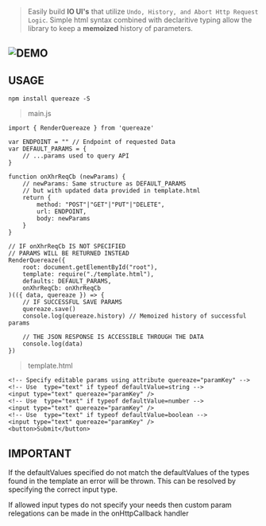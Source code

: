 
> Easily build **IO UI's** that utilize `Undo, History, and Abort Http Request Logic`.
> Simple html syntax combined with declaritive typing allow the library to keep a
> **memoized** history of parameters.

![DEMO](https://rphansen91.github.io/Quereaze/)
-----------------------------------------------

USAGE
-----

`npm install quereaze -S`

> main.js

    import { RenderQuereaze } from 'quereaze'

    var ENDPOINT = "" // Endpoint of requested Data
    var DEFAULT_PARAMS = {
        // ...params used to query API
    }

    function onXhrReqCb (newParams) {
        // newParams: Same structure as DEFAULT_PARAMS 
        // but with updated data provided in template.html
        return {
            method: "POST"|"GET"|"PUT"|"DELETE",
            url: ENDPOINT,
            body: newParams
        }
    }

    // IF onXhrReqCb IS NOT SPECIFIED 
    // PARAMS WILL BE RETURNED INSTEAD
    RenderQuereaze({
        root: document.getElementById("root"),
        template: require("./template.html"),
        defaults: DEFAULT_PARAMS,
        onXhrReqCb: onXhrReqCb
    )(({ data, quereaze }) => {
        // IF SUCCESSFUL SAVE PARAMS
        quereaze.save()
        console.log(quereaze.history) // Memoized history of successful params

        // THE JSON RESPONSE IS ACCESSIBLE THROUGH THE DATA
        console.log(data)
    })


> template.html

    <!-- Specify editable params using attribute quereaze="paramKey" -->
    <!-- Use  type="text" if typeof defaultValue=string -->
    <input type="text" quereaze="paramKey" />
    <!-- Use  type="text" if typeof defaultValue=number -->
    <input type="text" quereaze="paramKey" />
    <!-- Use  type="text" if typeof defaultValue=boolean -->
    <input type="text" quereaze="paramKey" />
    <button>Submit</button>


IMPORTANT
---------

If the defaultValues specified do not match the defaultValues of the types 
found in the template an error will be thrown. This can be resolved by specifying 
the correct input type.

If allowed input types do not specify your needs then custom param relegations can
be made in the onHttpCallback handler
